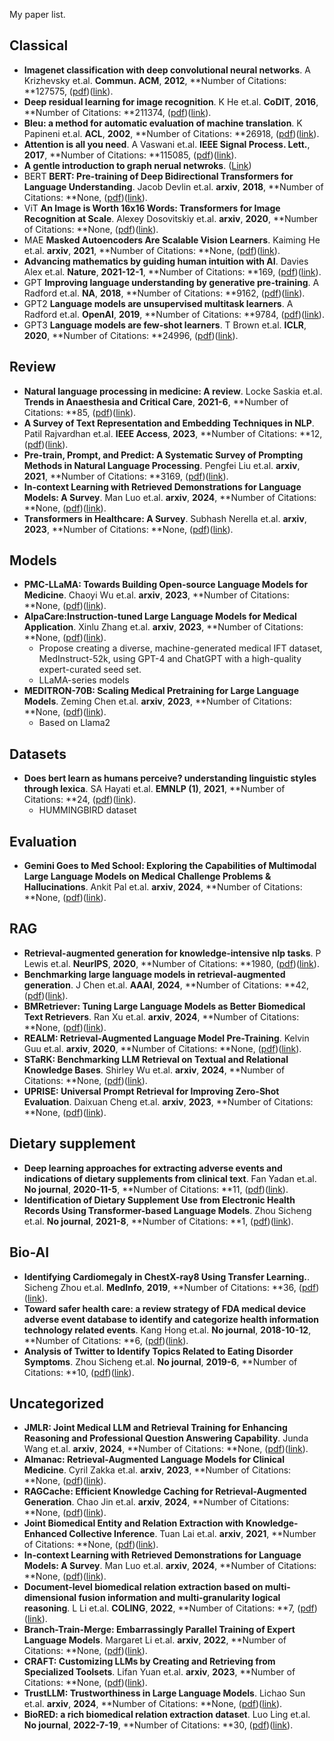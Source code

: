My paper list.

## Classical

 - **Imagenet classification with deep convolutional neural networks**. A Krizhevsky et.al. **Commun. ACM**, **2012**, **Number of Citations: **127575, ([pdf](.\Papers\Imagenet_classification_with_deep_convolutional_neural_networks.pdf))([link](https://proceedings.neurips.cc/paper/2012/hash/c399862d3b9d6b76c8436e924a68c45b-Abstract.html)).
 - **Deep residual learning for image recognition**. K He et.al. **CoDIT**, **2016**, **Number of Citations: **211374, ([pdf](.\Papers\Deep_residual_learning_for_image_recognition.pdf))([link](http://openaccess.thecvf.com/content_cvpr_2016/html/He_Deep_Residual_Learning_CVPR_2016_paper.html)).
 - **Bleu: a method for automatic evaluation of machine translation**. K Papineni et.al. **ACL**, **2002**, **Number of Citations: **26918, ([pdf](.\Papers\Bleu_a_method_for_automatic_evaluation_of_machine_translation.pdf))([link](https://aclanthology.org/P02-1040.pdf)).
 - **Attention is all you need**. A Vaswani et.al. **IEEE Signal Process. Lett.**, **2017**, **Number of Citations: **115085, ([pdf](.\Papers\Attention_is_all_you_need.pdf))([link](https://proceedings.neurips.cc/paper/7181-attention-is-all)).
 - **A gentle introduction to graph nerual netwroks**. ([Link](https://distill.pub/2021/gnn-intro/))
 - BERT **BERT: Pre-training of Deep Bidirectional Transformers for Language Understanding**. Jacob Devlin et.al. **arxiv**, **2018**, **Number of Citations: **None, ([pdf](.\Papers\BERT_Pre-training_of_Deep_Bidirectional_Transformers_for_Language_Understanding.pdf))([link](http://arxiv.org/abs/1810.04805v2)).
 - ViT **An Image is Worth 16x16 Words: Transformers for Image Recognition at Scale**. Alexey Dosovitskiy et.al. **arxiv**, **2020**, **Number of Citations: **None, ([pdf](.\Papers\An_Image_is_Worth_16x16_Words_Transformers_for_Image_Recognition_at_Scale.pdf))([link](http://arxiv.org/abs/2010.11929v2)).
 - MAE **Masked Autoencoders Are Scalable Vision Learners**. Kaiming He et.al. **arxiv**, **2021**, **Number of Citations: **None, ([pdf](.\Papers\Masked_Autoencoders_Are_Scalable_Vision_Learners.pdf))([link](http://arxiv.org/abs/2111.06377v3)).
 - **Advancing mathematics by guiding human intuition with AI**. Davies Alex et.al. **Nature**, **2021-12-1**, **Number of Citations: **169, ([pdf](.\Papers\Advancing_mathematics_by_guiding_human_intuition_with_AI.pdf))([link](http://dx.doi.org/10.1038/s41586-021-04086-x)).
 - GPT **Improving language understanding by generative pre-training**. A Radford et.al. **NA**, **2018**, **Number of Citations: **9162, ([pdf](.\Papers\Improving_language_understanding_by_generative_pre-training.pdf))([link](https://www.mikecaptain.com/resources/pdf/GPT-1.pdf)).
 - GPT2 **Language models are unsupervised multitask learners**. A Radford et.al. **OpenAI**, **2019**, **Number of Citations: **9784, ([pdf](.\Papers\Language_models_are_unsupervised_multitask_learners.pdf))([link](https://insightcivic.s3.us-east-1.amazonaws.com/language-models.pdf)).
 - GPT3 **Language models are few-shot learners**. T Brown et.al. **ICLR**, **2020**, **Number of Citations: **24996, ([pdf](.\Papers\Language_models_are_few-shot_learners.pdf))([link](https://proceedings.neurips.cc/paper/2020/hash/1457c0d6bfcb4967418bfb8ac142f64a-Abstract.html)).

## Review
 - **Natural language processing in medicine: A review**. Locke Saskia et.al. **Trends in Anaesthesia and Critical Care**, **2021-6**, **Number of Citations: **85, ([pdf](.\Papers\Natural_language_processing_in_medicine_A_review.pdf))([link](http://dx.doi.org/10.1016/j.tacc.2021.02.007)).
 - **A Survey of Text Representation and Embedding Techniques in NLP**. Patil Rajvardhan et.al. **IEEE Access**, **2023**, **Number of Citations: **12, ([pdf](.\Papers\A_Survey_of_Text_Representation_and_Embedding_Techniques_in_NLP.pdf))([link](http://dx.doi.org/10.1109/access.2023.3266377)).
 - **Pre-train, Prompt, and Predict: A Systematic Survey of Prompting Methods in Natural Language Processing**. Pengfei Liu et.al. **arxiv**, **2021**, **Number of Citations: **3169, ([pdf](.\Papers\Pre-train,_Prompt,_and_Predict_A_Systematic_Survey_of_Prompting_Methods_in_Natural_Language_Processing.pdf))([link](http://arxiv.org/abs/2107.13586v1)).
 - **In-context Learning with Retrieved Demonstrations for Language Models: A Survey**. Man Luo et.al. **arxiv**, **2024**, **Number of Citations: **None, ([pdf](.\Papers\In-context_Learning_with_Retrieved_Demonstrations_for_Language_Models_A_Survey.pdf))([link](http://arxiv.org/abs/2401.11624v5)).
 - **Transformers in Healthcare: A Survey**. Subhash Nerella et.al. **arxiv**, **2023**, **Number of Citations: **None, ([pdf](.\Papers\Transformers_in_Healthcare_A_Survey.pdf))([link](http://arxiv.org/abs/2307.00067v1)).


## Models
 - **PMC-LLaMA: Towards Building Open-source Language Models for Medicine**. Chaoyi Wu et.al. **arxiv**, **2023**, **Number of Citations: **None, ([pdf](.\Papers\PMC-LLaMA_Towards_Building_Open-source_Language_Models_for_Medicine.pdf))([link](http://arxiv.org/abs/2304.14454v3)).
 - **AlpaCare:Instruction-tuned Large Language Models for Medical Application**. Xinlu Zhang et.al. **arxiv**, **2023**, **Number of Citations: **None, ([pdf](.\Papers\AlpaCareInstruction-tuned_Large_Language_Models_for_Medical_Application.pdf))([link](http://arxiv.org/abs/2310.14558v2)). 
    - Propose creating a diverse, machine-generated medical IFT dataset, MedInstruct-52k, using GPT-4 and ChatGPT with a high-quality expert-curated seed set.
    - LLaMA-series models
 - **MEDITRON-70B: Scaling Medical Pretraining for Large Language Models**. Zeming Chen et.al. **arxiv**, **2023**, **Number of Citations: **None, ([pdf](.\Papers\MEDITRON-70B_Scaling_Medical_Pretraining_for_Large_Language_Models.pdf))([link](http://arxiv.org/abs/2311.16079v1)). 
     - Based on Llama2 

## Datasets
 - **Does bert learn as humans perceive? understanding linguistic styles through lexica**. SA Hayati et.al. **EMNLP (1)**, **2021**, **Number of Citations: **24, ([pdf](.\Papers\Does_bert_learn_as_humans_perceive_understanding_linguistic_styles_through_lexica.pdf))([link](https://arxiv.org/abs/2109.02738)).
     - HUMMINGBIRD dataset


## Evaluation
 - **Gemini Goes to Med School: Exploring the Capabilities of Multimodal
  Large Language Models on Medical Challenge Problems & Hallucinations**. Ankit Pal et.al. **arxiv**, **2024**, **Number of Citations: **None, ([pdf](.\Papers\Gemini_Goes_to_Med_School_Exploring_the_Capabilities_of_Multimodal_Large_Language_Models_on_Medical_Challenge_Problems_&_Hallucinations.pdf))([link](http://arxiv.org/abs/2402.07023v1)). 


## RAG
 - **Retrieval-augmented generation for knowledge-intensive nlp tasks**. P Lewis et.al. **NeurIPS**, **2020**, **Number of Citations: **1980, ([pdf](.\Papers\Retrieval-augmented_generation_for_knowledge-intensive_nlp_tasks.pdf))([link](https://proceedings.neurips.cc/paper/2020/hash/6b493230205f780e1bc26945df7481e5-Abstract.html)).
 - **Benchmarking large language models in retrieval-augmented generation**. J Chen et.al. **AAAI**, **2024**, **Number of Citations: **42, ([pdf](.\Papers\Benchmarking_large_language_models_in_retrieval-augmented_generation.pdf))([link](https://ojs.aaai.org/index.php/AAAI/article/view/29728)).
 - **BMRetriever: Tuning Large Language Models as Better Biomedical Text Retrievers**. Ran Xu et.al. **arxiv**, **2024**, **Number of Citations: **None, ([pdf](.\Papers\BMRetriever_Tuning_Large_Language_Models_as_Better_Biomedical_Text_Retrievers.pdf))([link](http://arxiv.org/abs/2404.18443v1)). 
 - **REALM: Retrieval-Augmented Language Model Pre-Training**. Kelvin Guu et.al. **arxiv**, **2020**, **Number of Citations: **None, ([pdf](.\Papers\REALM_Retrieval-Augmented_Language_Model_Pre-Training.pdf))([link](http://arxiv.org/abs/2002.08909v1)).
 - **STaRK: Benchmarking LLM Retrieval on Textual and Relational Knowledge
  Bases**. Shirley Wu et.al. **arxiv**, **2024**, **Number of Citations: **None, ([pdf](.\Papers\STaRK_Benchmarking_LLM_Retrieval_on_Textual_and_Relational_Knowledge_Bases.pdf))([link](http://arxiv.org/abs/2404.13207v1)).
 - **UPRISE: Universal Prompt Retrieval for Improving Zero-Shot Evaluation**. Daixuan Cheng et.al. **arxiv**, **2023**, **Number of Citations: **None, ([pdf](.\Papers\UPRISE_Universal_Prompt_Retrieval_for_Improving_Zero-Shot_Evaluation.pdf))([link](http://arxiv.org/abs/2303.08518v4)).

## Dietary supplement
 - **Deep learning approaches for extracting adverse events and indications of dietary supplements from clinical text**. Fan Yadan et.al. **No journal**, **2020-11-5**, **Number of Citations: **11, ([pdf](.\Papers\Deep_learning_approaches_for_extracting_adverse_events_and_indications_of_dietary_supplements_from_clinical_text.pdf))([link](http://dx.doi.org/10.1093/jamia/ocaa218)).
 - **Identification of Dietary Supplement Use from Electronic Health Records Using Transformer-based Language Models**. Zhou Sicheng et.al. **No journal**, **2021-8**, **Number of Citations: **1, ([pdf](./Papers//Identification_of_Dietary_Supplement_Use_from_Electronic_Health_Records_Using_Transformer-based_Language_Models.pdf))([link](http://dx.doi.org/10.1109/ichi52183.2021.00096)).

## Bio-AI
 - **Identifying Cardiomegaly in ChestX-ray8 Using Transfer Learning.**. Sicheng Zhou et.al. **MedInfo**, **2019**, **Number of Citations: **36, ([pdf](./Papers//Identifying_Cardiomegaly_in_ChestX-ray8_Using_Transfer_Learning.pdf.pdf))([link](https://doi.org/10.3233/SHTI190268)).
 - **Toward safer health care: a review strategy of FDA medical device adverse event database to identify and categorize health information technology related events**. Kang Hong et.al. **No journal**, **2018-10-12**, **Number of Citations: **6, ([pdf](.\Papers\Toward_safer_health_care_a_review_strategy_of_FDA_medical_device_adverse_event_database_to_identify_and_categorize_health_information_technology_related_events.pdf))([link](http://dx.doi.org/10.1093/jamiaopen/ooy042)).
 - **Analysis of Twitter to Identify Topics Related to Eating Disorder Symptoms**. Zhou Sicheng et.al. **No journal**, **2019-6**, **Number of Citations: **10, ([pdf](.\Papers\Analysis_of_Twitter_to_Identify_Topics_Related_to_Eating_Disorder_Symptoms.pdf))([link](http://dx.doi.org/10.1109/ichi.2019.8904863)).


## Uncategorized
 - **JMLR: Joint Medical LLM and Retrieval Training for Enhancing Reasoning and Professional Question Answering Capability**. Junda Wang et.al. **arxiv**, **2024**, **Number of Citations: **None, ([pdf](.\Papers\JMLR_Joint_Medical_LLM_and_Retrieval_Training_for_Enhancing_Reasoning_and_Professional_Question_Answering_Capability.pdf))([link](http://arxiv.org/abs/2402.17887v3)). 
 - **Almanac: Retrieval-Augmented Language Models for Clinical Medicine**. Cyril Zakka et.al. **arxiv**, **2023**, **Number of Citations: **None, ([pdf](.\Papers\Almanac_Retrieval-Augmented_Language_Models_for_Clinical_Medicine.pdf))([link](http://arxiv.org/abs/2303.01229v2)).
 - **RAGCache: Efficient Knowledge Caching for Retrieval-Augmented Generation**. Chao Jin et.al. **arxiv**, **2024**, **Number of Citations: **None, ([pdf](.\Papers\RAGCache_Efficient_Knowledge_Caching_for_Retrieval-Augmented_Generation.pdf))([link](http://arxiv.org/abs/2404.12457v2)). 
 - **Joint Biomedical Entity and Relation Extraction with Knowledge-Enhanced Collective Inference**. Tuan Lai et.al. **arxiv**, **2021**, **Number of Citations: **None, ([pdf](.\Papers\Joint_Biomedical_Entity_and_Relation_Extraction_with_Knowledge-Enhanced_Collective_Inference.pdf))([link](http://arxiv.org/abs/2105.13456v2)).
 - **In-context Learning with Retrieved Demonstrations for Language Models: A Survey**. Man Luo et.al. **arxiv**, **2024**, **Number of Citations: **None, ([pdf](.\Papers\In-context_Learning_with_Retrieved_Demonstrations_for_Language_Models_A_Survey.pdf))([link](http://arxiv.org/abs/2401.11624v5)).
 - **Document-level biomedical relation extraction based on multi-dimensional fusion information and multi-granularity logical reasoning**. L Li et.al. **COLING**, **2022**, **Number of Citations: **7, ([pdf](.\Papers\Document-level_biomedical_relation_extraction_based_on_multi-dimensional_fusion_information_and_multi-granularity_logical_reasoning.pdf))([link](https://aclanthology.org/2022.coling-1.183/)).
 - **Branch-Train-Merge: Embarrassingly Parallel Training of Expert Language Models**. Margaret Li et.al. **arxiv**, **2022**, **Number of Citations: **None, ([pdf](.\Papers\Branch-Train-Merge_Embarrassingly_Parallel_Training_of_Expert_Language_Models.pdf))([link](http://arxiv.org/abs/2208.03306v1)).
 - **CRAFT: Customizing LLMs by Creating and Retrieving from Specialized
  Toolsets**. Lifan Yuan et.al. **arxiv**, **2023**, **Number of Citations: **None, ([pdf](.\Papers\CRAFT_Customizing_LLMs_by_Creating_and_Retrieving_from_Specialized_Toolsets.pdf))([link](http://arxiv.org/abs/2309.17428v2)).
 - **TrustLLM: Trustworthiness in Large Language Models**. Lichao Sun et.al. **arxiv**, **2024**, **Number of Citations: **None, ([pdf](.\Papers\TrustLLM_Trustworthiness_in_Large_Language_Models.pdf))([link](http://arxiv.org/abs/2401.05561v4)).
 - **BioRED: a rich biomedical relation extraction dataset**. Luo Ling et.al. **No journal**, **2022-7-19**, **Number of Citations: **30, ([pdf](.\Papers\BioRED_a_rich_biomedical_relation_extraction_dataset.pdf))([link](http://dx.doi.org/10.1093/bib/bbac282)).

